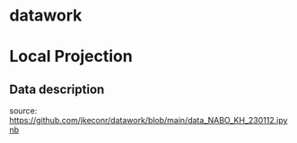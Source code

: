 # datawork

# Local Projection 

## Data description 

source: https://github.com/jkeconr/datawork/blob/main/data_NABO_KH_230112.ipynb 

